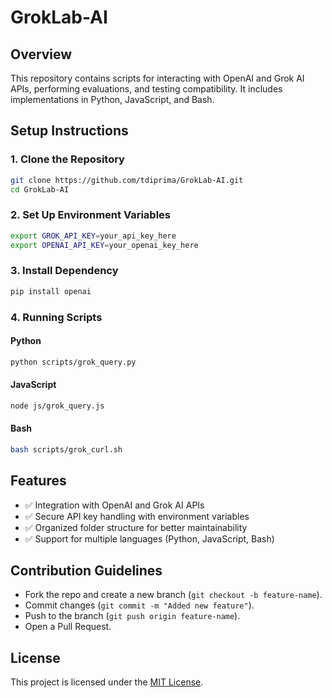 # GrokLab-AI

## Overview
This repository contains scripts for interacting with OpenAI and Grok AI APIs, performing evaluations, and testing compatibility. It includes implementations in Python, JavaScript, and Bash.

## Setup Instructions

### 1. Clone the Repository

```sh
git clone https://github.com/tdiprima/GrokLab-AI.git
cd GrokLab-AI
```

### 2. Set Up Environment Variables

```sh
export GROK_API_KEY=your_api_key_here
export OPENAI_API_KEY=your_openai_key_here
```

### 3. Install Dependency

```sh
pip install openai
```

### 4. Running Scripts

#### Python

```sh
python scripts/grok_query.py
```

#### JavaScript

```sh
node js/grok_query.js
```

#### Bash

```sh
bash scripts/grok_curl.sh
```

## Features
- ✅ Integration with OpenAI and Grok AI APIs
- ✅ Secure API key handling with environment variables
- ✅ Organized folder structure for better maintainability
- ✅ Support for multiple languages (Python, JavaScript, Bash)

## Contribution Guidelines
- Fork the repo and create a new branch (`git checkout -b feature-name`).
- Commit changes (`git commit -m "Added new feature"`).
- Push to the branch (`git push origin feature-name`).
- Open a Pull Request.

## License
This project is licensed under the [MIT License](LICENSE).
